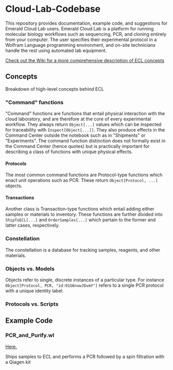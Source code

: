 # Cloud-Lab-Codebase
This repository provides documentation, example code, and suggestions for Emerald Cloud Lab users. Emerald Cloud Lab is a platform for running molecular biology workflows such as sequencing, PCR, and cloning entirely from your computer. The user specifies their experimental protocol in a Wolfram Language programming environment, and on-site technicians handle the rest using automated lab equipment.

[Check out the Wiki for a more comprehensive description of ECL concepts](https://github.com/stefangolas/Cloud-Lab-Codebase/wiki)

## Concepts
Breakdown of high-level concepts behind ECL

### "Command" functions
"Command" functions are functions that entail physical interaction with the cloud laboratory, and are therefore at the core of every experimental workflow. They always return `Object[...]` values which can be inspected for traceability with `Inspect[Object[...]]`. They also produce effects in the Command Center outside the notebook such as in "Shipments" or "Experiments". The command function distinction does not formally exist in the Command Center (hence quotes) but is practically important for describing a class of functions with unique physical effects.

  #### Protocols
  The most common command functions are Protocol-type functions which enact unit operations such as PCR. These return `Object[Protocol, ...]` objects.

  #### Transactions
  Another class is Transaction-type functions which entail adding either samples or materials to inventory. These functions are further divided into `ShipToECL[...]`     and `OrderSamples[...]` which pertain to the former and latter cases, respectively.

### Constellation
The constellation is a database for tracking samples, reagents, and other materials. 


### Objects vs. Models
Objects refer to single, discrete instances of a particular type. For instance `Object[Protocol, PCR, "id:01G6nvwJDvmY"]` refers to a single PCR protocol with a unique identity label.

### Protocols vs. Scripts

## Example Code

### PCR_and_Purify.wl
[Here.](../PCR_and_Purify.wl)

Ships samples to ECL and performs a PCR followed by a spin filtration with a Qiagen kit
